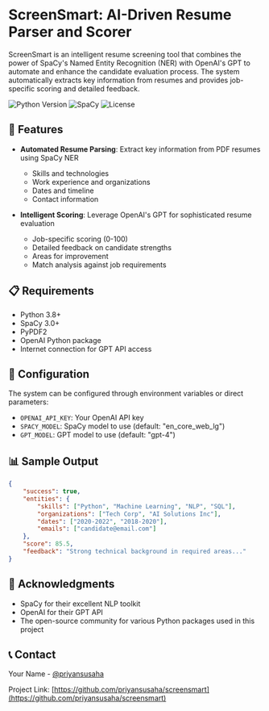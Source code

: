 # ScreenSmart: AI-Driven Resume Parser and Scorer

ScreenSmart is an intelligent resume screening tool that combines the power of SpaCy's Named Entity Recognition (NER) with OpenAI's GPT to automate and enhance the candidate evaluation process. The system automatically extracts key information from resumes and provides job-specific scoring and detailed feedback.

![Python Version](https://img.shields.io/badge/python-3.8+-blue.svg)
![SpaCy](https://img.shields.io/badge/spaCy-3.0+-blue.svg)
![License](https://img.shields.io/badge/license-MIT-green.svg)

## 🎯 Features

- **Automated Resume Parsing**: Extract key information from PDF resumes using SpaCy NER
  - Skills and technologies
  - Work experience and organizations
  - Dates and timeline
  - Contact information

- **Intelligent Scoring**: Leverage OpenAI's GPT for sophisticated resume evaluation
  - Job-specific scoring (0-100)
  - Detailed feedback on candidate strengths
  - Areas for improvement
  - Match analysis against job requirements


## 📋 Requirements

- Python 3.8+
- SpaCy 3.0+
- PyPDF2
- OpenAI Python package
- Internet connection for GPT API access


## 🔧 Configuration

The system can be configured through environment variables or direct parameters:

- `OPENAI_API_KEY`: Your OpenAI API key
- `SPACY_MODEL`: SpaCy model to use (default: "en_core_web_lg")
- `GPT_MODEL`: GPT model to use (default: "gpt-4")

## 📊 Sample Output

```json
{
    "success": true,
    "entities": {
        "skills": ["Python", "Machine Learning", "NLP", "SQL"],
        "organizations": ["Tech Corp", "AI Solutions Inc"],
        "dates": ["2020-2022", "2018-2020"],
        "emails": ["candidate@email.com"]
    },
    "score": 85.5,
    "feedback": "Strong technical background in required areas..."
}
```


## 🙏 Acknowledgments

- SpaCy for their excellent NLP toolkit
- OpenAI for their GPT API
- The open-source community for various Python packages used in this project

## 📞 Contact

Your Name - [@priyansusaha](https://twitter.com/priyansusaha)

Project Link: [https://github.com/priyansusaha/screensmart](https://github.com/priyansusaha/screensmart)
